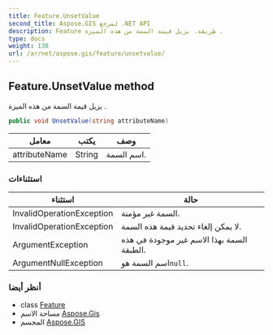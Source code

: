 ```yaml
---
title: Feature.UnsetValue
second_title: Aspose.GIS لمرجع .NET API
description: Feature طريقة. يزيل قيمة السمة من هذه الميزة .
type: docs
weight: 130
url: /ar/net/aspose.gis/feature/unsetvalue/
---
```

## Feature.UnsetValue method

يزيل قيمة السمة من هذه الميزة .

```csharp
public void UnsetValue(string attributeName)
```

| معامل | يكتب | وصف |
| --- | --- | --- |
| attributeName | String | اسم السمة. |

### استثناءات

| استثناء | حالة |
| --- | --- |
| InvalidOperationException | السمة غير مؤمنة. |
| InvalidOperationException | لا يمكن إلغاء تحديد قيمة هذه السمة. |
| ArgumentException | السمة بهذا الاسم غير موجودة في هذه الطبقة. |
| ArgumentNullException | اسم السمة هو`null`. |

### أنظر أيضا

* class [Feature](../)
* مساحة الاسم [Aspose.Gis](../../feature/)
* المجسم [Aspose.GIS](../../../)


